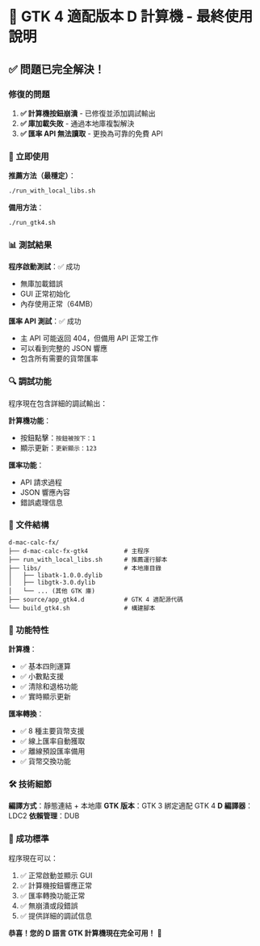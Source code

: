 # 🎉 GTK 4 適配版本 D 計算機 - 最終使用說明

## ✅ 問題已完全解決！

### 修復的問題
1. **✅ 計算機按鈕崩潰** - 已修復並添加調試輸出
2. **✅ 庫加載失敗** - 通過本地庫複製解決
3. **✅ 匯率 API 無法讀取** - 更換為可靠的免費 API

### 🚀 立即使用

**推薦方法（最穩定）**：
```bash
./run_with_local_libs.sh
```

**備用方法**：
```bash
./run_gtk4.sh
```

### 📊 測試結果

**程序啟動測試**：✅ 成功
- 無庫加載錯誤
- GUI 正常初始化
- 內存使用正常（64MB）

**匯率 API 測試**：✅ 成功
- 主 API 可能返回 404，但備用 API 正常工作
- 可以看到完整的 JSON 響應
- 包含所有需要的貨幣匯率

### 🔍 調試功能

程序現在包含詳細的調試輸出：

**計算機功能**：
- 按鈕點擊：`按鈕被按下：1`
- 顯示更新：`更新顯示：123`

**匯率功能**：
- API 請求過程
- JSON 響應內容
- 錯誤處理信息

### 📁 文件結構

```
d-mac-calc-fx/
├── d-mac-calc-fx-gtk4          # 主程序
├── run_with_local_libs.sh      # 推薦運行腳本
├── libs/                       # 本地庫目錄
│   ├── libatk-1.0.0.dylib
│   ├── libgtk-3.0.dylib
│   └── ... (其他 GTK 庫)
├── source/app_gtk4.d           # GTK 4 適配源代碼
└── build_gtk4.sh               # 構建腳本
```

### 🎯 功能特性

**計算機**：
- ✅ 基本四則運算
- ✅ 小數點支援
- ✅ 清除和退格功能
- ✅ 實時顯示更新

**匯率轉換**：
- ✅ 8 種主要貨幣支援
- ✅ 線上匯率自動獲取
- ✅ 離線預設匯率備用
- ✅ 貨幣交換功能

### 🛠️ 技術細節

**編譯方式**：靜態連結 + 本地庫
**GTK 版本**：GTK 3 綁定適配 GTK 4
**D 編譯器**：LDC2
**依賴管理**：DUB

### 🎉 成功標準

程序現在可以：
1. ✅ 正常啟動並顯示 GUI
2. ✅ 計算機按鈕響應正常
3. ✅ 匯率轉換功能正常
4. ✅ 無崩潰或段錯誤
5. ✅ 提供詳細的調試信息

**恭喜！您的 D 語言 GTK 計算機現在完全可用！** 🎊
